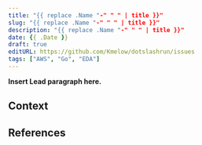 ```yaml
---
title: "{{ replace .Name "-" " " | title }}"
slug: "{{ replace .Name "-" " " | title }}"
description: "{{ replace .Name "-" " " | title }}"
date: {{ .Date }}
draft: true
editURL: https://github.com/Kmelow/dotslashrun/issues
tags: ["AWS", "Go", "EDA"]
---
```


**Insert Lead paragraph here.**

## Context

## References
